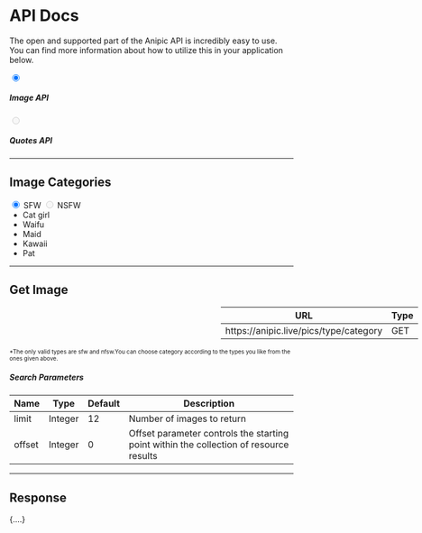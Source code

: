 <html lang="en">
<head>
    <link href="https://cdn.jsdelivr.net/npm/bootstrap@5.0.2/dist/css/bootstrap.min.css" rel="stylesheet"
        integrity="sha384-EVSTQN3/azprG1Anm3QDgpJLIm9Nao0Yz1ztcQTwFspd3yD65VohhpuuCOmLASjC" crossorigin="anonymous">
    <link rel="preconnect" href="https://fonts.googleapis.com">
    <link rel="preconnect" href="https://fonts.gstatic.com" crossorigin>
    <link href="https://fonts.googleapis.com/css2?family=Space+Mono&display=swap" rel="stylesheet">
</head>
<body>
    <main
        class="container w-xl-50 w-xxl-50 w-lg-50 w-md-50 d-flex justify-content-center mt-3 border border-1 flex-column bg-light">
        <h1 class="text-center display-5 fw-bold text-dark " >API Docs</h1>
        <p class="text-center text-dark">
            The open and supported part of the Anipic API is incredibly easy to use.
            <br>
            You can find more information about how to utilize this in your application below.
        </p>
        <div class="btn-group" role="group" aria-label="Basic radio toggle button group">
            <input type="radio" class="btn-check " name="section" id="imageSection" autocomplete="off" 
                checked>
            <label class="btn btn-outline-dark py-3 border-0 me-2 " for="imageSection"> <h5>Image API</h5></label>
            <input type="radio" class="btn-check" name="section" id="quoteSection"  autocomplete="off" disabled>
            <label class="btn btn-outline-dark py-3 border-0 " for="quoteSection" disabled><h5 class="text-dark">Quotes API</h5></label>
        </div>
        <hr>
        <section id="image" style="display: block;">
            <h2 class="text-center mb-2 text-dark">Image Categories</h2>
            <div class="btn-group d-flex justify-content-center w-25 mx-auto role=" group"
                aria-label="Basic radio toggle button group">
                <input type="radio" class="btn-check" name="btnradio" id="btnradio1" autocomplete="off" 
                    checked>
                <label class="btn btn-outline-dark border-0  me-2" for="btnradio1"> SFW</label>
                <input type="radio" class="btn-check " name="btnradio" id="btnradio2" autocomplete="off"
                   disabled>
                <label class="btn btn-outline-dark  border-0" for="btnradio2">NSFW</label>
            </div>
            <ul class="list-group text-start w-50 mt-2    " style="display: block; margin: auto; max-height: 250px;
                        overflow-y: auto;  " id="sfw">
                <li class="list-group-item ">Cat girl</li>
                <li class="list-group-item ">Waifu</li>
                <li class="list-group-item ">Maid</li>
                <li class="list-group-item ">Kawaii</li>
                <li class="list-group-item ">Pat</li>
            </ul>
            <hr>
            <h2 class="text-center  mb-2 text-dark ">Get Image</h2>
            <table class="table w-50 " style="margin-left: 375px;">
                <thead class="table-dark">
                    <tr>
                        <th scope="col">URL</th>
                        <th scope="col">Type</th>
                    </tr>
                </thead>
                <tbody>
                    <tr>
                        <td scope="row">https://anipic.live/pics/type/category</td>
                        <td>GET</td>
                    </tr>
                </tbody>
            </table>
            <p class="fst-italic mx-auto text-center" style="font-size:10px;">
                *The only valid types are sfw and nfsw.You can
                choose category according to the types you like from the ones given above.
            </p>
            <h5 class="text-center  mb-2 ">Search Parameters</h5>
            <table class="table w-50 mx-auto">
                <thead class="table-dark">
                    <tr>
                        <th scope="col">Name</th>
                        <th scope="col">Type</th>
                        <th scope="col">Default</th>
                        <th scope="col">Description</th>
                    </tr>
                </thead>
                <tbody>
                    <tr>
                        <td >limit</td>
                        <td>Integer</td>
                        <td>12</td>
                        <td>Number of images to return</td>
                    </tr>
                    <tr>
                        <td >offset</td>
                        <td>Integer</td>
                        <td>0</td>
                        <td>Offset parameter controls the starting point within the collection of resource results</td>
                    </tr>
                </tbody>
            </table>
            <hr>
            <h2 class="text-center  mb-2 text-dark">Response</h2>
            <span class="justify-content-center text-dark h5" id="response" style="display: flex;">{....}</span>
        </section>
    </main>

</body>
</html>
